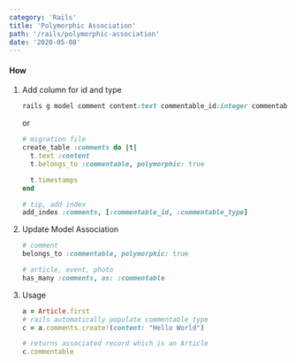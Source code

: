 ```yaml
---
category: 'Rails'
title: 'Polymorphic Association'
path: '/rails/polymorphic-association'
date: '2020-05-08'
---
```


#### How

1. Add column for id and type

   ```ruby
   rails g model comment content:text commentable_id:integer commentable_type:string
   ```

   or

   ```ruby
   # migration file
   create_table :comments do |t|
     t.text :content
     t.belongs_to :commentable, polymorphic: true

     t.timestamps
   end

   # tip, add index
   add_index :comments, [:commentable_id, :commentable_type]
   ```

1. Update Model Association

   ```ruby
   # comment
   belongs_to :commentable, polymorphic: true

   # article, event, photo
   has_many :comments, as: :commentable
   ```

1. Usage

   ```ruby
   a = Article.first
   # rails automatically populate commentable_type
   c = a.comments.create!(content: "Hello World")

   # returns associated record which is an Article
   c.commentable
   ```
